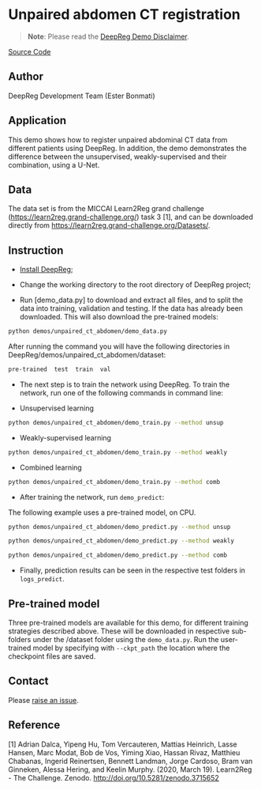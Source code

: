 # Unpaired abdomen CT registration

> **Note**: Please read the
> [DeepReg Demo Disclaimer](introduction.html#demo-disclaimer).

[Source Code](https://github.com/DeepRegNet/DeepReg/tree/main/demos/unpaired_ct_abdomen)

## Author

DeepReg Development Team (Ester Bonmati)

## Application

This demo shows how to register unpaired abdominal CT data from different patients using
DeepReg. In addition, the demo demonstrates the difference between the unsupervised,
weakly-supervised and their combination, using a U-Net.

## Data

The data set is from the MICCAI Learn2Reg grand challenge
(https://learn2reg.grand-challenge.org/) task 3 [1], and can be downloaded directly from
https://learn2reg.grand-challenge.org/Datasets/.

## Instruction

- [Install DeepReg](https://deepreg.readthedocs.io/en/latest/getting_started/install.html);

- Change the working directory to the root directory of DeepReg project;

- Run [demo_data.py] to download and extract all files, and to split the data into
  training, validation and testing. If the data has already been downloaded. This will
  also download the pre-trained models:

```bash
python demos/unpaired_ct_abdomen/demo_data.py
```

After running the command you will have the following directories in
DeepReg/demos/unpaired_ct_abdomen/dataset:

```bash
pre-trained  test  train  val
```

- The next step is to train the network using DeepReg. To train the network, run one of
  the following commands in command line:

- Unsupervised learning

```bash
python demos/unpaired_ct_abdomen/demo_train.py --method unsup
```

- Weakly-supervised learning

```bash
python demos/unpaired_ct_abdomen/demo_train.py --method weakly
```

- Combined learning

```bash
python demos/unpaired_ct_abdomen/demo_train.py --method comb
```

- After training the network, run `demo_predict`:

The following example uses a pre-trained model, on CPU.

```bash
python demos/unpaired_ct_abdomen/demo_predict.py --method unsup
```

```bash
python demos/unpaired_ct_abdomen/demo_predict.py --method weakly
```

```bash
python demos/unpaired_ct_abdomen/demo_predict.py --method comb
```

- Finally, prediction results can be seen in the respective test folders in
  `logs_predict`.

## Pre-trained model

Three pre-trained models are available for this demo, for different training strategies
described above. These will be downloaded in respective sub-folders under the /dataset
folder using the `demo_data.py`. Run the user-trained model by specifying with
`--ckpt_path` the location where the checkpoint files are saved.

## Contact

Please [raise an issue](https://github.com/DeepRegNet/DeepReg/issues/new/choose).

## Reference

[1] Adrian Dalca, Yipeng Hu, Tom Vercauteren, Mattias Heinrich, Lasse Hansen, Marc
Modat, Bob de Vos, Yiming Xiao, Hassan Rivaz, Matthieu Chabanas, Ingerid Reinertsen,
Bennett Landman, Jorge Cardoso, Bram van Ginneken, Alessa Hering, and Keelin Murphy.
(2020, March 19). Learn2Reg - The Challenge. Zenodo.
http://doi.org/10.5281/zenodo.3715652
